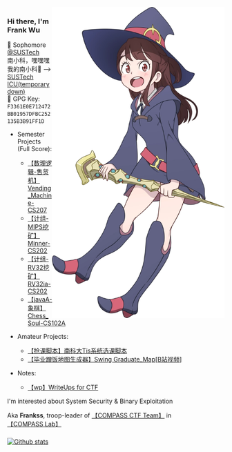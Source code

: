 <img align='right' src='https://github.com/GhostFrankWu/GhostFrankWu/blob/master/img/Akko_kagari_by_chuunie-dbtty24.webp' width='400px'>  

### Hi there, I'm **Frank Wu**  

🌱 Sophomore [@SUSTech](https://www.sustech.edu.cn/)  
南小科，嘿嘿嘿 我的南小科🤤 --> [SUSTech ICU(temporary down)](https://sust.icu/)   
🔑 GPG Key: `F3361E0E712472BB01957DFBC252135B3B91FF1D`  
<!--💻 -->   

+ Semester Projects (Full Score):
    - [【数理逻辑-售货机】Vending_Machine-CS207](https://github.com/GhostFrankWu/SUSTech_CS207_Final-Project_2020f)
    - [【计组-MIPS挖矿】Minner-CS202](https://github.com/lkpengcs/CS202_CPU_Project)
    - [【计组-RV32挖矿】RV32ia-CS202](https://github.com/Trust04zh/riscv_cpu)
    - [【javaA-象棋】Chess_Soul-CS102A](https://github.com/GhostFrankWu/SUSTech_CS102A_Project_2019Froject_2019F)
+ Amateur Projects:
    - [【抢课脚本】南科大Tis系统选课脚本](https://github.com/GhostFrankWu/SUSTech_Tools)  
    - [【毕业蹭饭地图生成器】Swing Graduate_Map](https://github.com/GhostFrankWu/JavaSwing-auto_generate_map-Frmeal)\[[B站视频](https://www.bilibili.com/video/BV15h411d7Cf/)]    

+ Notes:  
    - [【wp】WriteUps for CTF](https://github.com/GhostFrankWu/WriteUps) 


  
I'm interested about System Security & Binary Exploitation  
  
Aka **Frankss**, troop-leader of [【COMPASS CTF Team】](https://wiki.compass.college/) in [【COMPASS Lab】](http://compass.sustech.edu.cn/)  
  
### 
[![Github stats](https://github-readme-stats.vercel.app/api?username=ghostfrankwu&show_icons=true&line_height=33&count_private=true&theme=solarized-light&hide_rank=true)](https://github.com/anuraghazra/github-readme-stats) 


<!--
# 请我喝咖啡☕️  
| 支付宝 | 微信 | 收钱吧 | 
| :----: | :--: | :----: |
| ![](https://github.com/GhostFrankWu/GhostFrankWu/blob/master/img/alipay.png) | ![](https://github.com/GhostFrankWu/GhostFrankWu/blob/master/img/wechat.png) | ![](https://github.com/GhostFrankWu/GhostFrankWu/blob/master/img/bar.png) |
 - 📫 More about me: [Home_Page]()  -->
